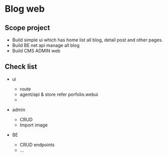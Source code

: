 # Blog web

## Scope project

- Build simple ui which has home list all blog, detail post and other pages.
- Build BE net api manage all blog
- Build CMS ADMIN web

## Check list

- ui
  - route
  - agent/api &  store refer porfolio.webui
  - 

- admin
  - CRUD
  - Import image

- BE
  - CRUD endpoints
  - ...

